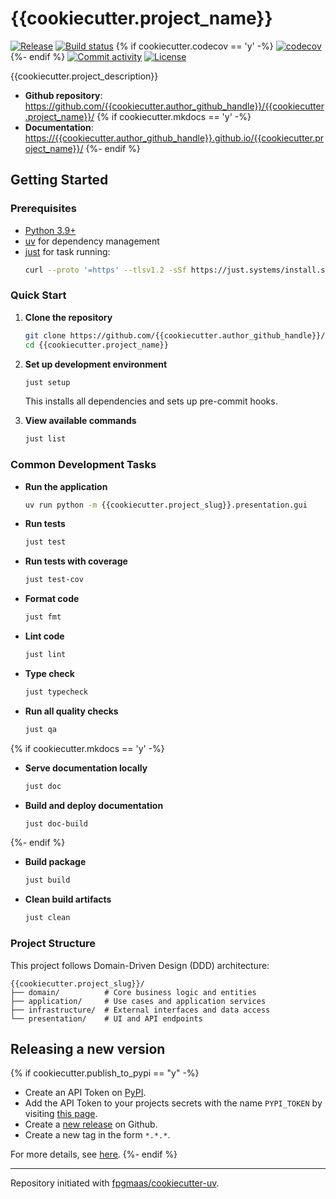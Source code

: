 # {{cookiecutter.project_name}}

[![Release](https://img.shields.io/github/v/release/{{cookiecutter.author_github_handle}}/{{cookiecutter.project_name}})](https://img.shields.io/github/v/release/{{cookiecutter.author_github_handle}}/{{cookiecutter.project_name}})
[![Build status](https://img.shields.io/github/actions/workflow/status/{{cookiecutter.author_github_handle}}/{{cookiecutter.project_name}}/ci.yml?branch=main)](https://github.com/{{cookiecutter.author_github_handle}}/{{cookiecutter.project_name}}/actions/workflows/ci.yml?query=branch%3Amain)
{% if cookiecutter.codecov == 'y' -%}
[![codecov](https://codecov.io/gh/{{cookiecutter.author_github_handle}}/{{cookiecutter.project_name}}/branch/main/graph/badge.svg)](https://codecov.io/gh/{{cookiecutter.author_github_handle}}/{{cookiecutter.project_name}})
{%- endif %}
[![Commit activity](https://img.shields.io/github/commit-activity/m/{{cookiecutter.author_github_handle}}/{{cookiecutter.project_name}})](https://img.shields.io/github/commit-activity/m/{{cookiecutter.author_github_handle}}/{{cookiecutter.project_name}})
[![License](https://img.shields.io/github/license/{{cookiecutter.author_github_handle}}/{{cookiecutter.project_name}})](https://img.shields.io/github/license/{{cookiecutter.author_github_handle}}/{{cookiecutter.project_name}})

{{cookiecutter.project_description}}

- **Github repository**: <https://github.com/{{cookiecutter.author_github_handle}}/{{cookiecutter.project_name}}/>
{% if cookiecutter.mkdocs == 'y' -%}
- **Documentation**: <https://{{cookiecutter.author_github_handle}}.github.io/{{cookiecutter.project_name}}/>
{%- endif %}

## Getting Started

### Prerequisites

- [Python 3.9+](https://www.python.org/downloads/)
- [uv](https://docs.astral.sh/uv/) for dependency management
- [just](https://just.systems/) for task running:
  ```bash
  curl --proto '=https' --tlsv1.2 -sSf https://just.systems/install.sh | bash -s -- --to ~/.local/bin
  ```

### Quick Start

1. **Clone the repository**
   ```bash
   git clone https://github.com/{{cookiecutter.author_github_handle}}/{{cookiecutter.project_name}}.git
   cd {{cookiecutter.project_name}}
   ```

2. **Set up development environment**
   ```bash
   just setup
   ```
   This installs all dependencies and sets up pre-commit hooks.

3. **View available commands**
   ```bash
   just list
   ```

### Common Development Tasks

- **Run the application**
  ```bash
  uv run python -m {{cookiecutter.project_slug}}.presentation.gui
  ```

- **Run tests**
  ```bash
  just test
  ```

- **Run tests with coverage**
  ```bash
  just test-cov
  ```

- **Format code**
  ```bash
  just fmt
  ```

- **Lint code**
  ```bash
  just lint
  ```

- **Type check**
  ```bash
  just typecheck
  ```

- **Run all quality checks**
  ```bash
  just qa
  ```

{% if cookiecutter.mkdocs == 'y' -%}
- **Serve documentation locally**
  ```bash
  just doc
  ```

- **Build and deploy documentation**
  ```bash
  just doc-build
  ```
{%- endif %}

- **Build package**
  ```bash
  just build
  ```

- **Clean build artifacts**
  ```bash
  just clean
  ```

### Project Structure

This project follows Domain-Driven Design (DDD) architecture:

```
{{cookiecutter.project_slug}}/
├── domain/          # Core business logic and entities
├── application/     # Use cases and application services
├── infrastructure/  # External interfaces and data access
└── presentation/    # UI and API endpoints
```

## Releasing a new version

{% if cookiecutter.publish_to_pypi == "y" -%}

- Create an API Token on [PyPI](https://pypi.org/).
- Add the API Token to your projects secrets with the name `PYPI_TOKEN` by visiting [this page](https://github.com/{{cookiecutter.author_github_handle}}/{{cookiecutter.project_name}}/settings/secrets/actions/new).
- Create a [new release](https://github.com/{{cookiecutter.author_github_handle}}/{{cookiecutter.project_name}}/releases/new) on Github.
- Create a new tag in the form `*.*.*`.

For more details, see [here](https://fpgmaas.github.io/cookiecutter-uv/features/cicd/#how-to-trigger-a-release).
{%- endif %}

---

Repository initiated with [fpgmaas/cookiecutter-uv](https://github.com/fpgmaas/cookiecutter-uv).
